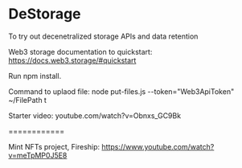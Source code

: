 # DeStorage
To try out decenetralized storage APIs and data retention

Web3 storage documentation to quickstart: https://docs.web3.storage/#quickstart

Run npm install.

Command to uplaod file:
node put-files.js --token="Web3ApiToken" ~/FilePath
t

Starter video: youtube.com/watch?v=Obnxs_GC9Bk

============

Mint NFTs project, Fireship: https://www.youtube.com/watch?v=meTpMP0J5E8